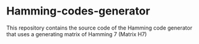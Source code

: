 # Hamming-codes-generator
This repository contains the source code of the Hamming code generator that uses a generating matrix of Hamming 7 (Matrix H7)
